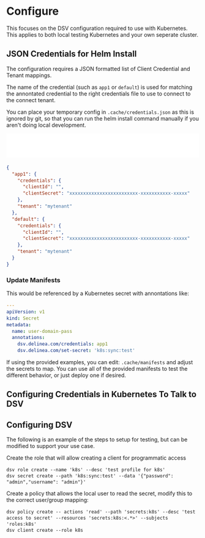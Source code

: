 # Configure

This focuses on the DSV configuration required to use with Kubernetes.
This applies to both local testing Kubernetes and your own seperate cluster.

## JSON Credentials for Helm Install

The configuration requires a JSON formatted list of Client Credential and Tenant mappings.

The name of the credential (such as `app1` or `default`) is used for matching the annontated credential to the right credentials file to use to connect to the connect tenant.

You can place your temporary config in `.cache/credentials.json` as this is ignored by git, so that you can run the helm install command manually if you aren't doing local development.

<img src="assets/info-markup-default-creds.svg">

```json
{
  "app1": {
    "credentials": {
      "clientId": "",
      "clientSecret": "xxxxxxxxxxxxxxxxxxxxxxxxx-xxxxxxxxxxx-xxxxx"
    },
    "tenant": "mytenant"
  },
  "default": {
    "credentials": {
      "clientId": "",
      "clientSecret": "xxxxxxxxxxxxxxxxxxxxxxxxx-xxxxxxxxxxx-xxxxx"
    },
    "tenant": "mytenant"
  }
}
```

### Update Manifests

This would be referenced by a Kubernetes secret with annontations like:

```yaml
---
apiVersion: v1
kind: Secret
metadata:
  name: user-domain-pass
  annotations:
    dsv.delinea.com/credentials: app1
    dsv.delinea.com/set-secret: 'k8s:sync:test'
```

If using the provided examples, you can edit: `.cache/manifests` and adjust the secrets to map.
You can use all of the provided manifests to test the different behavior, or just deploy one if desired.

## Configuring Credentials in Kubernetes To Talk to DSV

## Configuring DSV

The following is an example of the steps to setup for testing, but can be modified to support your use case.

Create the role that will allow creating a client for programmatic access

```shell
dsv role create --name 'k8s' --desc 'test profile for k8s'
dsv secret create --path 'k8s:sync:test' --data '{"password": "admin","username": "admin"}'
```

Create a policy that allows the local user to read the secret, modify this to the correct user/group mapping:

```shell
dsv policy create -- actions 'read' --path 'secrets:k8s' --desc 'test access to secret' --resources 'secrets:k8s:<.*>' --subjects 'roles:k8s'
dsv client create --role k8s
```
